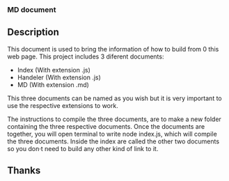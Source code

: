 ### MD document
## Description

This document is used to bring the information of how to build from 0 this web page. This project includes 3 diferent documents:

* Index (With extension .js)
* Handeler (With extension .js)
* MD (With extension .md)

This three documents can be named as you wish but it is very important to use the respective extensions to work.

The instructions to compile the three documents, are to make a new folder containing the three respective documents. Once the documents are together, you will open terminal to write node index.js, which will compile the three documents. Inside the index are called the other two documents so you don·t need to build any other kind of link to it.

## Thanks